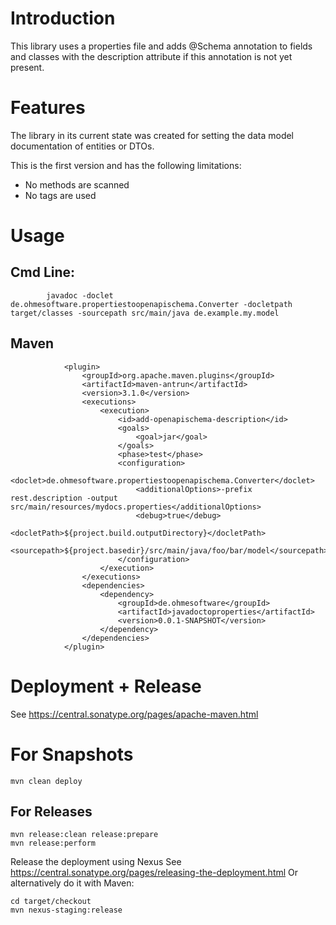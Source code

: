 # Introduction

This library uses a properties file and adds @Schema annotation to fields and classes with the description attribute 
if this annotation is not yet present.

# Features

The library in its current state was created for setting the data model documentation of entities or DTOs.

This is the first version and has the following limitations:

* No methods are scanned
* No tags are used

# Usage

## Cmd Line:

```
        javadoc -doclet de.ohmesoftware.propertiestoopenapischema.Converter -docletpath target/classes -sourcepath src/main/java de.example.my.model
```

## Maven

```
            <plugin>
                <groupId>org.apache.maven.plugins</groupId>
                <artifactId>maven-antrun</artifactId>
                <version>3.1.0</version>
                <executions>
                    <execution>
                        <id>add-openapischema-description</id>
                        <goals>
                            <goal>jar</goal>
                        </goals>
                        <phase>test</phase>
                        <configuration>
                            <doclet>de.ohmesoftware.propertiestoopenapischema.Converter</doclet>
                            <additionalOptions>-prefix rest.description -output src/main/resources/mydocs.properties</additionalOptions>
                            <debug>true</debug>
                            <docletPath>${project.build.outputDirectory}</docletPath>
                            <sourcepath>${project.basedir}/src/main/java/foo/bar/model</sourcepath>
                        </configuration>
                    </execution>
                </executions>
                <dependencies>
                    <dependency>
                        <groupId>de.ohmesoftware</groupId>
                        <artifactId>javadoctoproperties</artifactId>
                        <version>0.0.1-SNAPSHOT</version>
                    </dependency>
                </dependencies>
            </plugin>
```

# Deployment + Release

See https://central.sonatype.org/pages/apache-maven.html


# For Snapshots

    mvn clean deploy

## For Releases

```
mvn release:clean release:prepare
mvn release:perform
```

Release the deployment using Nexus See https://central.sonatype.org/pages/releasing-the-deployment.html
Or alternatively do it with Maven:

```
cd target/checkout
mvn nexus-staging:release
```
